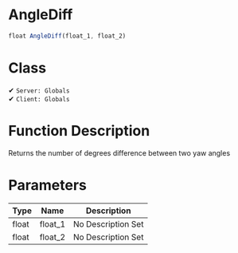 # AngleDiff
```js	
float AngleDiff(float_1, float_2)
```
# Class
✔ `Server: Globals`  
✔ `Client: Globals`  

# Function Description
Returns the number of degrees difference between two yaw angles
# Parameters
Type|Name|Description
--|--|--
float|float_1|No Description Set
float|float_2|No Description Set
